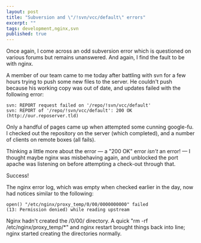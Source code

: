 ```yaml
---
layout: post
title: "Subversion and \"/!svn/vcc/default\" errors"
excerpt: ""
tags: development,nginx,svn
published: true
---
```


Once again, I come across an odd subversion error which is questioned on various forums but remains unanswered. And again, I find the fault to be with nginx.

A member of our team came to me today after battling with svn for a few hours trying to push some new files to the server. He couldn't push because his working copy was out of date, and updates failed with the following error:

    svn: REPORT request failed on '/repo/!svn/vcc/default'
    svn: REPORT of '/repo/!svn/vcc/default': 200 OK (http://our.reposerver.tld)

Only a handful of pages came up when attempted some cunning google-fu. I checked out the repository on the server (which completed), and a number of clients on remote boxes (all fails). 

Thinking a little more about the error &#8212; a "200 OK" error _isn't_ an error! &#8212; I thought maybe nginx was misbehaving again, and unblocked the port apache was listening on before attempting a check-out through that. 

Success!

The nginx error log, which was empty when checked earlier in the day, now had notices similar to the following:

    open() "/etc/nginx/proxy_temp/0/00/0000000000" failed 
    (13: Permission denied) while reading upstream

Nginx hadn't created the /0/00/ directory. A quick "rm -rf /etc/nginx/proxy_temp/*" and nginx restart brought things back into line; nginx started creating the directories normally.
